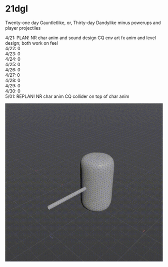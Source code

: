 # 21dgl
Twenty-one day Gauntletlike, or, Thirty-day Dandylike minus powerups and player projectiles

4/21: PLAN! NR char anim and sound design CQ env art fx anim and level design; both work on feel  
4/22: 0  
4/23: 0  
4/24: 0  
4/25: 0  
4/26: 0  
4/27: 0  
4/28: 0  
4/29: 0  
4/30: 0  
5/01: REPLAN! NR char anim CQ collider on top of char anim  

![staff_swing.gif](https://github.com/ralabate/21dgl/blob/main/staff_swing.gif)

